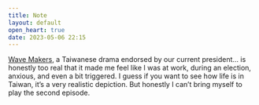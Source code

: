 ```yaml
---
title: Note
layout: default
open_heart: true
date: 2023-05-06 22:15
---
```


[Wave Makers](https://www.netflix.com/us/title/81655481), a Taiwanese drama endorsed by our current president… is honestly too real that it made me feel like I was at work, during an election, anxious, and even a bit triggered. I guess if you want to see how life is in Taiwan, it’s a very realistic depiction. But honestly I can’t bring myself to play the second episode.
